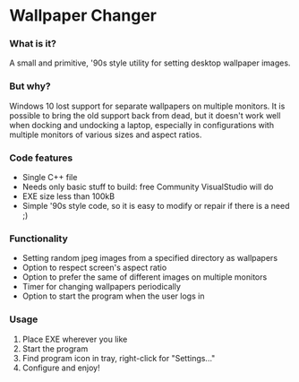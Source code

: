 # Wallpaper Changer


### What is it?
A small and primitive, '90s style utility for setting desktop wallpaper images.

### But why?
Windows 10 lost support for separate wallpapers on multiple monitors. It is possible to bring 
the old support back from dead, but it doesn't work well when docking and undocking a laptop, 
especially in configurations with multiple monitors of various sizes and aspect ratios.

### Code features
* Single C++ file
* Needs only basic stuff to build: free Community VisualStudio will do
* EXE size less than 100kB
* Simple '90s style code, so it is easy to modify or repair if there is a need ;)

### Functionality
* Setting random jpeg images from a specified directory as wallpapers
* Option to respect screen's aspect ratio
* Option to prefer the same of different images on multiple monitors
* Timer for changing wallpapers periodically
* Option to start the program when the user logs in

### Usage
1. Place EXE wherever you like
2. Start the program
3. Find program icon in tray, right-click for "Settings..."
4. Configure and enjoy!

